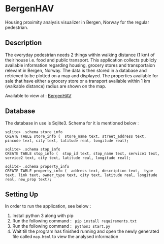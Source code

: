 # BergenHAV
Housing proximity analysis visualizer in Bergen, Norway for the regular pedestrian.

## Description
The everyday pedestrian needs 2 things within walking distance (1 km) of their house i.e. food and public transport. This application collects publicly available information regarding housing, grocery stores and transportaion relevant in Bergen, Norway. The data is then stored in a database and retrieved to be plotted on a map and displayed. The properties available for sale that have either a grocery store or a transport available within 1 km (walkable distance) radius are shown on the map.

Available to view at : [BergenHAV](https://ipsitamishra16893.github.io/BergenHAV/index.html)

## Database
The database in use is Sqlite3. Schema for it is mentioned below :
```
sqlite> .schema store_info
CREATE TABLE store_info (  store_name text, street_address text, pincode text, city text, latitude real, longitude real);

sqlite> .schema stop_info
CREATE TABLE stop_info (  stop_id text, stop_name text, service1 text, service2 text, city text, latitude real, longitude real);

sqlite> .schema property_info
CREATE TABLE property_info (  address text, description text,  type text, link text, owner_type text, city text, latitude real, longitude real, new_prop text);
```

## Setting Up

In order to run the application, see below :

1. Install python 3 along with pip
2. Run the following command : ``` pip install requirements.txt```
3. Run the following command : ``` python3 start.py```
4. Wait till the program has finished running and open the newly generated file called ``` map.html ``` to view the analysed information
